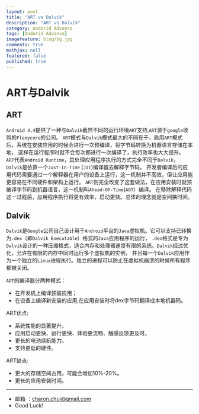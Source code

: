 ```yaml
---
layout: post
title: "ART vs Dalvik"
description: "ART vs Dalvik"
category: Andorid Advance
tags: [Andorid Advance]
imagefeature: blog/bg.jpg
comments: true
mathjax: null
featured: false
published: true
---
```



ART与Dalvik
===

ART
--- 

`Android 4.4`提供了一种与`Dalvik`截然不同的运行环境`ART`支持,`ART`源于`google`收购的`Flexycore`的公司。
`ART`模式与`Dalvik`模式最大的不同在于，启用`ART`模式后，系统在安装应用的时候会进行一次预编译，将字节码转换为机器语言存储在本地，
这样在运行程序时就不会每次都进行一次编译了，执行效率也大大提升。
`ART`代表`Android Runtime`，其处理应用程序执行的方式完全不同于`Dalvik`，`Dalvik`是依靠一个`Just-In-Time` (`JIT`)编译器去解释字节码。
开发者编译后的应用代码需要通过一个解释器在用户的设备上运行，这一机制并不高效，但让应用能更容易在不同硬件和架构上运行。
`ART`则完全改变了这套做法，在应用安装时就预编译字节码到机器语言，这一机制叫`Ahead-Of-Time`(`AOT`）编译。
在移除解释代码这一过程后，应用程序执行将更有效率，启动更快。总体的理念就是空间换时间。

Dalvik
---

`Dalvik`是`Google`公司自己设计用于`Android`平台的`Java`虚拟机。它可以支持已转换为`.dex`（即`Dalvik Executable`）格式的`Java`应用程序的运行，
`.dex`格式是专为`Dalvik`设计的一种压缩格式，适合内存和处理器速度有限的系统。`Dalvik`经过优化，允许在有限的内存中同时运行多个虚拟机的实例，
并且每一个`Dalvik`应用作为一个独立的`Linux`进程执行。独立的进程可以防止在虚拟机崩溃的时候所有程序都被关闭。

`AOT`的编译器分两种模式：            
- 在开发机上编译预装应用；
- 在设备上编译新安装的应用,在应用安装时将dex字节码翻译成本地机器码。

ART优点:     
- 系统性能的显著提升。
- 应用启动更快、运行更快、体验更流畅、触感反馈更及时。
- 更长的电池续航能力。
- 支持更低的硬件。

ART缺点:       
- 更大的存储空间占用，可能会增加10%-20%。
- 更长的应用安装时间。


		
---

- 邮箱 ：charon.chui@gmail.com  
- Good Luck! 